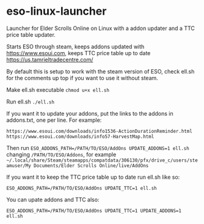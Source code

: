 # eso-linux-launcher
Launcher for Elder Scrolls Online on Linux with a addon updater and a TTC price table updater.

Starts ESO through steam, keeps addons updated with https://www.esoui.com, keeps TTC price table up to date https://us.tamrieltradecentre.com/

By default this is setup to work with the steam version of ESO, check ell.sh for the comments up top if you want to use it without steam.

Make ell.sh executable `chmod u+x ell.sh`

Run ell.sh `./ell.sh`

If you want it to update your addons, put the links to the addons in addons.txt,
one per line. For example:

`https://www.esoui.com/downloads/info1536-ActionDurationReminder.html`  
`https://www.esoui.com/downloads/info57-HarvestMap.html`


Then run `ESO_ADDONS_PATH=/PATH/TO/ESO/AddOns UPDATE_ADDONS=1 ell.sh` changing `/PATH/TO/ESO/Addons`, for example `~/.local/share/Steam/steamapps/compatdata/306130/pfx/drive_c/users/steamuser/My Documents/Elder Scrolls Online/live/AddOns`

If you want it to keep the TTC price table up to date run ell.sh like so:

`ESO_ADDONS_PATH=/PATH/TO/ESO/AddOns UPDATE_TTC=1 ell.sh`

You can upate addons and TTC also:

`ESO_ADDONS_PATH=/PATH/TO/ESO/AddOns UPDATE_TTC=1 UPDATE_ADDONS=1 ell.sh`
